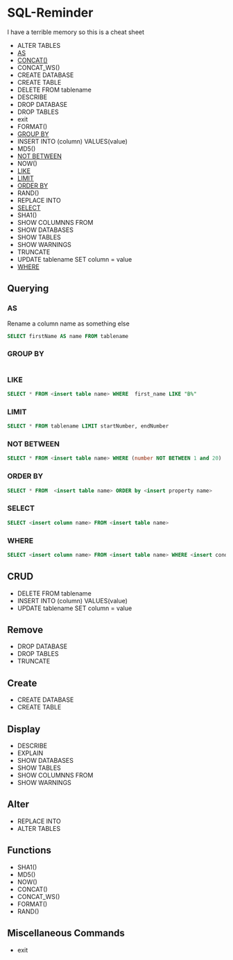 # SQL-Reminder
I have a terrible memory so this is a cheat sheet



- ALTER TABLES
- [AS][as]
- [CONCAT()][concat]
- CONCAT_WS()
- CREATE DATABASE
- CREATE TABLE
- DELETE FROM tablename  
- DESCRIBE
- DROP DATABASE
- DROP TABLES
- exit
- FORMAT()
- [GROUP BY][group]
- INSERT INTO (column) VALUES(value)
- MD5()
- [NOT BETWEEN][not-between]
- NOW()
- [LIKE][like]
- [LIMIT][limit]
- [ORDER BY][order]
- RAND()
- REPLACE INTO
- [SELECT][select]  
- SHA1()
- SHOW COLUMNNS FROM
- SHOW DATABASES
- SHOW TABLES
- SHOW WARNINGS
- TRUNCATE
- UPDATE tablename SET column = value
- [WHERE][where]

[as]:#as
[concat]:#concat
[group]:#group_by
[like]:#like
[limit]:#limit
[not-between]:#not-between
[order]:#order-by
[select]:#select
[where]:#where






## Querying

###  AS
Rename a column name as something else
```sql
SELECT firstName AS name FROM tablename
```
### GROUP BY
```sql

```
### LIKE

```sql
SELECT * FROM <insert table name> WHERE  first_name LIKE "B%"
```

### LIMIT

```sql
SELECT * FROM tablename LIMIT startNumber, endNumber
```

### NOT BETWEEN

```sql
SELECT * FROM <insert table name> WHERE (number NOT BETWEEN 1 and 20)
```

### ORDER BY

```sql
SELECT * FROM  <insert table name> ORDER by <insert property name>
```

### SELECT

```sql
SELECT <insert column name> FROM <insert table name>
```

### WHERE

```sql
SELECT <insert column name> FROM <insert table name> WHERE <insert conditions>
```


## CRUD

- DELETE FROM tablename
- INSERT INTO (column) VALUES(value)
- UPDATE tablename SET column = value

## Remove

- DROP DATABASE
- DROP TABLES
- TRUNCATE


## Create

- CREATE DATABASE
- CREATE TABLE



## Display

- DESCRIBE
- EXPLAIN
- SHOW DATABASES
- SHOW TABLES
- SHOW COLUMNNS FROM
- SHOW WARNINGS

## Alter

- REPLACE INTO
- ALTER TABLES

## Functions

- SHA1()
- MD5()
- NOW()
- CONCAT()
- CONCAT_WS()
- FORMAT()
- RAND()

## Miscellaneous Commands

- exit
